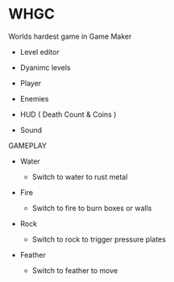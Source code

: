 WHGC
====

Worlds hardest game in Game Maker


- Level editor
- Dyanimc levels


- Player
- Enemies
- HUD ( Death Count & Coins )
- Sound


GAMEPLAY

- Water
  - Switch to water to rust metal


- Fire
  - Switch to fire to burn boxes or walls


- Rock
  - Switch to rock to trigger pressure plates

- Feather
  - Switch to feather to move 
